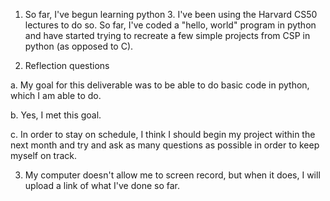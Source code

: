 1. So far, I've begun learning python 3. I've been using the Harvard CS50 lectures to do so. So far, I've coded a "hello, world" program in python and have started trying to recreate a few simple projects from CSP in python (as opposed to C).

2. Reflection questions

a. My goal for this deliverable was to be able to do basic code in python, which I am able to do.

b. Yes, I met this goal.

c. In order to stay on schedule, I think I should begin my project within the next month and try and ask as many questions as possible in order to keep myself on track.

3. My computer doesn't allow me to screen record, but when it does, I will upload a link of what I've done so far.
